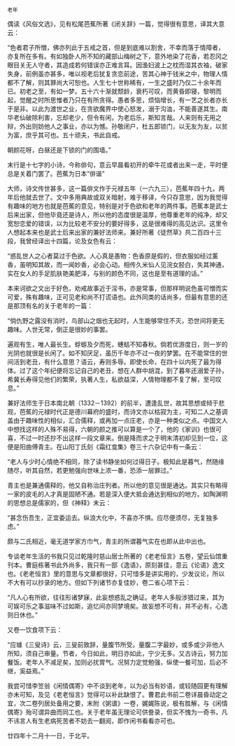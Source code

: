    老年 

   偶读《风俗文选》，见有松尾芭蕉所著《闭关辞》一篇，觉得很有意思，译其大意云：

   “色者君子所憎，佛亦列此于五戒之首，但是到底难以割舍，不幸而落于情障者，亦复所在多有。有如独卧人所不知的藏部山梅树之下，意外地染了花香，若忍冈之眼目关无人守者，其造成若何错误亦正难言耳。因渔妇波上之枕而湿其衣袖，破家失身，前例虽亦甚多，唯以视老后犹复贪恋前途，苦其心神于钱米之中，物理人情都不了解，则其罪尚大可恕也。人生七十世称稀有，一生之盛时乃仅二十余年而已。初老之至，有如一梦。五十六十渐就颓龄，衰朽可叹，而黄昏即寝，黎明而起，觉醒之时所思惟者乃只在有所贪得。愚者多思，烦恼增长，有一艺之长者亦长于是非。以此为渡世之业，在贪欲魔界中使心怒发，溺于沟洫，不能善遂其生。南华老仙破除利害，忘却老少，但令有闲，为老后乐，斯知言哉。人来则有无用之辩，外出则妨他人之事业，亦以为憾。孙敬闭户，杜五郎锁门，以无友为友，以贫为富，庶乎其可也。五十顽夫，书此自戒。

   朝颜花呀，白昼还是下锁的门的围墙。”

   末行是十七字的小诗，今称俳句，意云早晨看初开的牵牛花或者出来一走，平时便总是关着门罢了。芭蕉为日本“俳谐”

   大师，诗文传世甚多，这一篇俳文作于元禄五年（一六九三），芭蕉年四十九，两年后他就去世了。文中多用典故或双关暗射，难于移译，今只存意思，因为我觉得有趣味的地方也就是芭蕉的意见，特别是对于色欲和老年的两件事。芭蕉本是武士后来出家，但他毕竟还是诗人，所以他的态度很是温厚，他尊重老年的纯净，却又宽恕恋爱的错误，以为比较老不安分的要好得多，这是很难得的高见达识。这里令人想起本来也是武士后来出家的兼好法师来。兼好所著《徒然草》共二百四十三段，我曾经译出十四篇，论及女色有云：

   “惑乱世人之心者莫过于色欲。人心真是愚物：色香原是假的，但衣服如经过薰香，虽明知其故，而一闻妙香，必会心动。相传久米仙人见浣女胫白，失其神通，实在女人的手足肌肤艳美肥泽，与别的颜色不同，这也是至有道理的话。”

   本来诃欲之文出于好色，劝戒故事近于淫书，亦是常事，但那样明说色虽可憎而实可爱，殊有趣味，正可见老和尚不打谎语也。此外同类的话尚多，但最有意思的还是那顶有名的关于老年的一篇：

   “倘仇野之露没有消时，鸟部山之烟也无起时，人生能够常住不灭，恐世间将更无趣味。人世无常，倒正是很妙的事罢。

   遍观有生，唯人最长生。蜉蝣及夕而死，蟪蛄不知春秋。倘若优游度日，则一岁的光阴也就很是长闲了。如不知厌足，虽历千年亦不过一夜的梦罢。在不能常住的世间活到老丑，有什么意思？语云，寿则多辱。即使长命，在四十以内死了最为得体。过了这个年纪便将忘记自己的老丑，想在人群中胡混，到了暮年还溺爱子孙，希冀长寿得见他们的繁荣，执著人生，私欲益深，人情物理都不复了解，至可叹息。”

   兼好法师生于日本南北朝（1332－1392）的前半，遭逢乱世，故其思想或倾于悲观，芭蕉的元禄时代正是德川幕府的盛时，而诗文亦以枯寂为主，可知二人之基调盖由于趣味性的相似，汇合儒释，或再加一点庄老，亦是一种类似之点。中国文人中想找这样的人殊不易得，六朝的颜之推可以算是一个了，他的《家训》也很可喜，不过一时还抄不出这样一段文章来。倒是降而求之于明末清初却见到一位，这便是阳曲傅青主。在山阳丁氏刻《霜红龛集》卷三十六杂记中有一条云：

   “老人与少时心情绝不相同，除了读书静坐如何过得日子。极知此是暮气，然随缘随尽，听其自然，若更勉强向世味上浓一番，恐添一层罪过。”

   青主也是兼通儒释的，他又自称治庄列者。所以他的意见很是通达。其实只有略得一家的皮毛的人才真是固陋不通。若是深入便大抵会通达到相似的地方。如陶渊明的思想总是儒家的，但《神释》末云：

   “甚念伤吾生，正宜委运去。纵浪大化中，不喜亦不惧。应尽便须尽，无复独多虑。”

   颇与二氏相近，毫无道学家方巾气，青主的所谓暮气实在也即从此中出也。

   专谈老年生活的书我只见过乾隆时慈山居士所著的《老老恒言》五卷，望云仙馆重刊本。曹庭栋著书此外尚多，我只有一部《逸语》，原刻甚佳，意云《论语》逸文也。《老老恒言》里的意思与文章都很好，只可惜多是讲实用的，少发议论，所以不大有可以抄录的地方。但如下列诸节亦复佳妙，卷二省心项下云：

   “凡人心有所欲，往往形诸梦寐，此妄想惑乱之确证。老年人多般涉猎过来，其为可娱可乐之事滋味不过如斯，追忆间亦同梦境矣。故妄想不可有，并不必有，心逸则日休也。”

   又卷一饮食项下云：

   “应璩《三叟诗》云，三叟前致辞，量腹节所受。量腹二字最妙，或多或少非他人所知，须自己审量。节者，今日如此，明日亦如此，宁少无多。又古诗云，努力加餐饭。老年人不减足矣，加则必扰胃气。况努力定觉勉强，纵使一餐可加，后必不继，奚益焉。”

   我尝可惜李笠翁《闲情偶寄》中不谈到老年，以为必当有妙语，或较随园更有理解亦未可知，及见《老老恒言》觉得可以补此缺恨了。曹君此书前二卷详晨昏动定之宜，次二卷列居处备用之要，末附《粥谱》一卷，娓娓陈说，极有胜解，与《闲情偶寄》殆可谓异曲而同工也。关于老年虽无理论可供誊录，但实不愧为一奇书，凡不讳言人有生老病死苦者不妨去一翻阅，即作闲书看看亦可也。

   廿四年十二月十一日，于北平。

